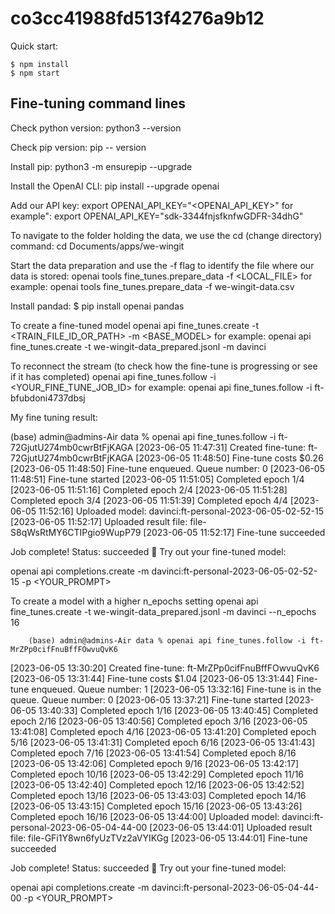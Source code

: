 # co3cc41988fd513f4276a9b12

Quick start:

```
$ npm install
$ npm start
````


Fine-tuning command lines
------------------------

Check python version:
        python3 --version
        
Check pip version:
        pip -- version

Install pip:
        python3 -m ensurepip --upgrade
        
Install the OpenAI CLI: 
        pip install --upgrade openai

Add our API key:
        export OPENAI_API_KEY="<OPENAI_API_KEY>"
        for example":
        export OPENAI_API_KEY="sdk-3344fnjsfknfwGDFR-34dhG"


To navigate to the folder holding the data, we use the cd (change directory) command:
        cd Documents/apps/we-wingit
        
Start the data preparation and use the -f flag to identify the file where our data is stored:
        openai tools fine_tunes.prepare_data -f <LOCAL_FILE>
        for example:
        openai tools fine_tunes.prepare_data -f we-wingit-data.csv
        
Install pandad:
         $ pip install openai pandas

To create a fine-tuned model
        openai api fine_tunes.create -t <TRAIN_FILE_ID_OR_PATH> -m <BASE_MODEL>
        for example:
        openai api fine_tunes.create -t we-wingit-data_prepared.jsonl -m davinci
        
To reconnect the stream (to check how the fine-tune is progressing or see if it has completed)
        openai api fine_tunes.follow -i <YOUR_FINE_TUNE_JOB_ID>
        for example:
        openai api fine_tunes.follow -i ft-bfubdoni4737dbsj


My fine tuning result: 

(base) admin@admins-Air data % openai api fine_tunes.follow -i ft-72GjutU274mb0cwrBtFjKAGA
[2023-06-05 11:47:31] Created fine-tune: ft-72GjutU274mb0cwrBtFjKAGA
[2023-06-05 11:48:50] Fine-tune costs $0.26
[2023-06-05 11:48:50] Fine-tune enqueued. Queue number: 0
[2023-06-05 11:48:51] Fine-tune started
[2023-06-05 11:51:05] Completed epoch 1/4
[2023-06-05 11:51:16] Completed epoch 2/4
[2023-06-05 11:51:28] Completed epoch 3/4
[2023-06-05 11:51:39] Completed epoch 4/4
[2023-06-05 11:52:16] Uploaded model: davinci:ft-personal-2023-06-05-02-52-15
[2023-06-05 11:52:17] Uploaded result file: file-S8qWsRtMY6CTIPgio9WupP79
[2023-06-05 11:52:17] Fine-tune succeeded

Job complete! Status: succeeded 🎉
Try out your fine-tuned model:

openai api completions.create -m davinci:ft-personal-2023-06-05-02-52-15 -p <YOUR_PROMPT>



To create a model with a higher n_epochs setting
        openai api fine_tunes.create -t we-wingit-data_prepared.jsonl -m davinci --n_epochs 16  


        (base) admin@admins-Air data % openai api fine_tunes.follow -i ft-MrZPp0cifFnuBffFOwvuQvK6
[2023-06-05 13:30:20] Created fine-tune: ft-MrZPp0cifFnuBffFOwvuQvK6
[2023-06-05 13:31:44] Fine-tune costs $1.04
[2023-06-05 13:31:44] Fine-tune enqueued. Queue number: 1
[2023-06-05 13:32:16] Fine-tune is in the queue. Queue number: 0
[2023-06-05 13:37:21] Fine-tune started
[2023-06-05 13:40:33] Completed epoch 1/16
[2023-06-05 13:40:45] Completed epoch 2/16
[2023-06-05 13:40:56] Completed epoch 3/16
[2023-06-05 13:41:08] Completed epoch 4/16
[2023-06-05 13:41:20] Completed epoch 5/16
[2023-06-05 13:41:31] Completed epoch 6/16
[2023-06-05 13:41:43] Completed epoch 7/16
[2023-06-05 13:41:54] Completed epoch 8/16
[2023-06-05 13:42:06] Completed epoch 9/16
[2023-06-05 13:42:17] Completed epoch 10/16
[2023-06-05 13:42:29] Completed epoch 11/16
[2023-06-05 13:42:40] Completed epoch 12/16
[2023-06-05 13:42:52] Completed epoch 13/16
[2023-06-05 13:43:03] Completed epoch 14/16
[2023-06-05 13:43:15] Completed epoch 15/16
[2023-06-05 13:43:26] Completed epoch 16/16
[2023-06-05 13:44:00] Uploaded model: davinci:ft-personal-2023-06-05-04-44-00
[2023-06-05 13:44:01] Uploaded result file: file-GFi1Y8wn6fyUzTVz2aVYIKGg
[2023-06-05 13:44:01] Fine-tune succeeded

Job complete! Status: succeeded 🎉
Try out your fine-tuned model:

openai api completions.create -m davinci:ft-personal-2023-06-05-04-44-00 -p <YOUR_PROMPT>